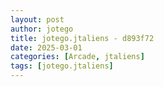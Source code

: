 ```yaml
---
layout: post
author: jotego
title: jotego.jtaliens - d893f72
date: 2025-03-01
categories: [Arcade, jtaliens]
tags: [jotego.jtaliens]
---
```


